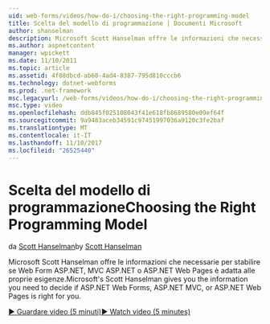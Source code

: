 ```yaml
---
uid: web-forms/videos/how-do-i/choosing-the-right-programming-model
title: Scelta del modello di programmazione | Documenti Microsoft
author: shanselman
description: Microsoft Scott Hanselman offre le informazioni che necessarie per stabilire se Web Form ASP.NET, MVC ASP.NET o ASP.NET Web Pages è adatta alle proprie esigenze.
ms.author: aspnetcontent
manager: wpickett
ms.date: 11/10/2011
ms.topic: article
ms.assetid: 4f08dbcd-ab60-4ad4-8387-795d810cccb6
ms.technology: dotnet-webforms
ms.prod: .net-framework
msc.legacyurl: /web-forms/videos/how-do-i/choosing-the-right-programming-model
msc.type: video
ms.openlocfilehash: ddb845f025108043f41e618fb8689580e09ef64f
ms.sourcegitcommit: 9a9483aceb34591c97451997036a9120c3fe2baf
ms.translationtype: MT
ms.contentlocale: it-IT
ms.lasthandoff: 11/10/2017
ms.locfileid: "26525440"
---
```

<a name="choosing-the-right-programming-model"></a><span data-ttu-id="54179-103">Scelta del modello di programmazione</span><span class="sxs-lookup"><span data-stu-id="54179-103">Choosing the Right Programming Model</span></span>
====================
<span data-ttu-id="54179-104">da [Scott Hanselman](https://github.com/shanselman)</span><span class="sxs-lookup"><span data-stu-id="54179-104">by [Scott Hanselman](https://github.com/shanselman)</span></span>

<span data-ttu-id="54179-105">Microsoft Scott Hanselman offre le informazioni che necessarie per stabilire se Web Form ASP.NET, MVC ASP.NET o ASP.NET Web Pages è adatta alle proprie esigenze.</span><span class="sxs-lookup"><span data-stu-id="54179-105">Microsoft's Scott Hanselman gives you the information you need to decide if ASP.NET Web Forms, ASP.NET MVC, or ASP.NET Web Pages is right for you.</span></span>

[<span data-ttu-id="54179-106">&#9654; Guardare video (5 minuti)</span><span class="sxs-lookup"><span data-stu-id="54179-106">&#9654; Watch video (5 minutes)</span></span>](https://channel9.msdn.com/Blogs/ASP-NET-Site-Videos/choosing-the-right-programming-model)
